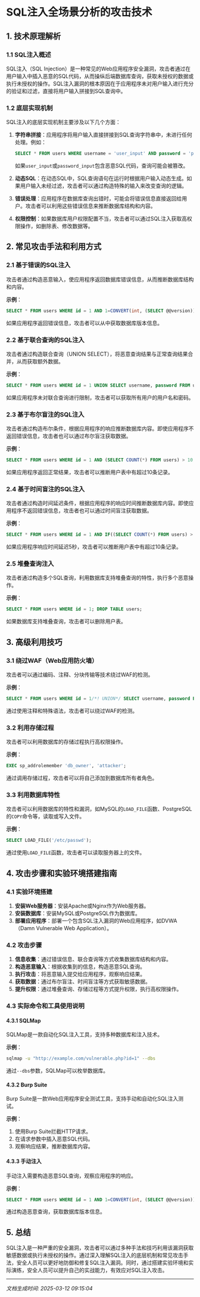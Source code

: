 # SQL注入全场景分析的攻击技术

## 1. 技术原理解析

### 1.1 SQL注入概述
SQL注入（SQL Injection）是一种常见的Web应用程序安全漏洞，攻击者通过在用户输入中插入恶意的SQL代码，从而操纵后端数据库查询，获取未授权的数据或执行未授权的操作。SQL注入漏洞的根本原因在于应用程序未对用户输入进行充分的验证和过滤，直接将用户输入拼接到SQL查询中。

### 1.2 底层实现机制
SQL注入的底层实现机制主要涉及以下几个方面：

1. **字符串拼接**：应用程序将用户输入直接拼接到SQL查询字符串中，未进行任何处理。例如：
   ```sql
   SELECT * FROM users WHERE username = 'user_input' AND password = 'password_input';
   ```
   如果`user_input`或`password_input`包含恶意SQL代码，查询可能会被篡改。

2. **动态SQL**：在动态SQL中，SQL查询语句在运行时根据用户输入动态生成。如果用户输入未经过滤，攻击者可以通过构造特殊的输入来改变查询的逻辑。

3. **错误处理**：应用程序在数据库查询出错时，可能会将错误信息直接返回给用户。攻击者可以利用这些错误信息来推断数据库结构和内容。

4. **权限控制**：如果数据库用户权限配置不当，攻击者可以通过SQL注入获取高权限操作，如删除表、修改数据等。

## 2. 常见攻击手法和利用方式

### 2.1 基于错误的SQL注入
攻击者通过构造恶意输入，使应用程序返回数据库错误信息，从而推断数据库结构和内容。

**示例**：
```sql
SELECT * FROM users WHERE id = 1 AND 1=CONVERT(int, (SELECT @@version));
```
如果应用程序返回错误信息，攻击者可以从中获取数据库版本信息。

### 2.2 基于联合查询的SQL注入
攻击者通过构造联合查询（UNION SELECT），将恶意查询结果与正常查询结果合并，从而获取额外数据。

**示例**：
```sql
SELECT * FROM users WHERE id = 1 UNION SELECT username, password FROM users;
```
如果应用程序未对联合查询进行限制，攻击者可以获取所有用户的用户名和密码。

### 2.3 基于布尔盲注的SQL注入
攻击者通过构造布尔条件，根据应用程序的响应推断数据库内容。即使应用程序不返回错误信息，攻击者也可以通过布尔盲注获取数据。

**示例**：
```sql
SELECT * FROM users WHERE id = 1 AND (SELECT COUNT(*) FROM users) > 10;
```
如果应用程序返回正常结果，攻击者可以推断用户表中有超过10条记录。

### 2.4 基于时间盲注的SQL注入
攻击者通过构造时间延迟条件，根据应用程序的响应时间推断数据库内容。即使应用程序不返回错误信息，攻击者也可以通过时间盲注获取数据。

**示例**：
```sql
SELECT * FROM users WHERE id = 1 AND IF((SELECT COUNT(*) FROM users) > 10, SLEEP(5), 0);
```
如果应用程序响应时间延迟5秒，攻击者可以推断用户表中有超过10条记录。

### 2.5 堆叠查询注入
攻击者通过构造多个SQL查询，利用数据库支持堆叠查询的特性，执行多个恶意操作。

**示例**：
```sql
SELECT * FROM users WHERE id = 1; DROP TABLE users;
```
如果数据库支持堆叠查询，攻击者可以删除用户表。

## 3. 高级利用技巧

### 3.1 绕过WAF（Web应用防火墙）
攻击者可以通过编码、注释、分块传输等技术绕过WAF的检测。

**示例**：
```sql
SELECT * FROM users WHERE id = 1/*! UNION*/ SELECT username, password FROM users;
```
通过使用注释和特殊语法，攻击者可以绕过WAF的检测。

### 3.2 利用存储过程
攻击者可以利用数据库的存储过程执行高权限操作。

**示例**：
```sql
EXEC sp_addrolemember 'db_owner', 'attacker';
```
通过调用存储过程，攻击者可以将自己添加到数据库所有者角色。

### 3.3 利用数据库特性
攻击者可以利用数据库的特性和漏洞，如MySQL的`LOAD_FILE`函数、PostgreSQL的`COPY`命令等，读取或写入文件。

**示例**：
```sql
SELECT LOAD_FILE('/etc/passwd');
```
通过使用`LOAD_FILE`函数，攻击者可以读取服务器上的文件。

## 4. 攻击步骤和实验环境搭建指南

### 4.1 实验环境搭建
1. **安装Web服务器**：安装Apache或Nginx作为Web服务器。
2. **安装数据库**：安装MySQL或PostgreSQL作为数据库。
3. **部署应用程序**：部署一个包含SQL注入漏洞的Web应用程序，如DVWA（Damn Vulnerable Web Application）。

### 4.2 攻击步骤
1. **信息收集**：通过错误信息、联合查询等方式收集数据库结构和内容。
2. **构造恶意输入**：根据收集到的信息，构造恶意SQL查询。
3. **执行攻击**：将恶意输入提交给应用程序，观察响应结果。
4. **获取数据**：通过布尔盲注、时间盲注等方式获取敏感数据。
5. **提升权限**：通过堆叠查询、存储过程等方式提升权限，执行高权限操作。

### 4.3 实际命令和工具使用说明

#### 4.3.1 SQLMap
SQLMap是一款自动化SQL注入工具，支持多种数据库和注入技术。

**示例**：
```bash
sqlmap -u "http://example.com/vulnerable.php?id=1" --dbs
```
通过`--dbs`参数，SQLMap可以枚举数据库。

#### 4.3.2 Burp Suite
Burp Suite是一款Web应用程序安全测试工具，支持手动和自动化SQL注入测试。

**示例**：
1. 使用Burp Suite拦截HTTP请求。
2. 在请求参数中插入恶意SQL代码。
3. 观察响应结果，推断数据库内容。

#### 4.3.3 手动注入
手动注入需要构造恶意SQL查询，观察应用程序的响应。

**示例**：
```sql
SELECT * FROM users WHERE id = 1 AND 1=CONVERT(int, (SELECT @@version));
```
通过构造恶意查询，获取数据库版本信息。

## 5. 总结
SQL注入是一种严重的安全漏洞，攻击者可以通过多种手法和技巧利用该漏洞获取敏感数据或执行未授权的操作。通过深入理解SQL注入的底层机制和常见攻击手法，安全人员可以更好地防御和修复SQL注入漏洞。同时，通过搭建实验环境和实际演练，安全人员可以提升自己的实战能力，有效应对SQL注入攻击。

---

*文档生成时间: 2025-03-12 09:15:04*
